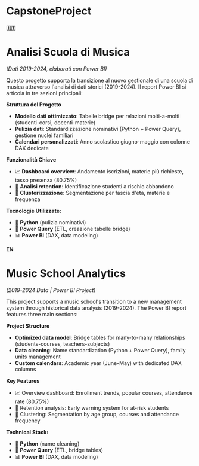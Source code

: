 # CapstoneProject

**🇮🇹**
# **Analisi Scuola di Musica**
*(Dati 2019-2024, elaborati con Power BI)*

Questo progetto supporta la transizione al nuovo gestionale di una scuola di musica attraverso l'analisi di dati storici (2019-2024). Il report Power BI si articola in tre sezioni principali:

**Struttura del Progetto**

- **Modello dati ottimizzato**: Tabelle bridge per relazioni molti-a-molti (studenti-corsi, docenti-materie)
- **Pulizia dati**: Standardizzazione nominativi (Python + Power Query), gestione nuclei familiari
- **Calendari personalizzati**: Anno scolastico giugno-maggio con colonne DAX dedicate

**Funzionalità Chiave**

- 📈 **Dashboard overview**: Andamento iscrizioni, materie più richieste, tasso presenza (80.75%)
- 🎯 **Analisi retention**: Identificazione studenti a rischio abbandono
- 🧩 **Clusterizzazione**: Segmentazione per fascia d'età, materie e frequenza

**Tecnologie Utilizzate:**

- 🐍 **Python** (pulizia nominativi)
- 🔄 **Power Query** (ETL, creazione tabelle bridge)
- 📊 **Power BI** (DAX, data modeling)



**EN**
# Music School Analytics
*(2019-2024 Data | Power BI Project)*

This project supports a music school's transition to a new management system through historical data analysis (2019-2024). The Power BI report features three main sections:

**Project Structure**

- **Optimized data model**: Bridge tables for many-to-many relationships (students-courses, teachers-subjects)
- **Data cleaning**: Name standardization (Python + Power Query), family units management
- **Custom calendars**: Academic year (June-May) with dedicated DAX columns

**Key Features**

- 📈 Overview dashboard: Enrollment trends, popular courses, attendance rate (80.75%)
- 🎯 Retention analysis: Early warning system for at-risk students
- 🧩 Clustering: Segmentation by age group, courses and attendance frequency

**Technical Stack:**

- 🐍 **Python** (name cleaning)
- 🔄 **Power Query** (ETL, bridge tables)
- 📊 **Power BI** (DAX, data modeling)
  
